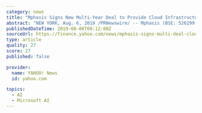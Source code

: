 ```yaml
---
category: news
title: "Mphasis Signs New Multi-Year Deal to Provide Cloud Infrastructure Services to The Ardonagh Group"
abstract: "NEW YORK, Aug. 6, 2019 /PRNewswire/ -- Mphasis (BSE: 526299; NSE: MPHASIS), an Information Technology (IT) solutions provider specializing in cloud and cognitive services, today announced that it ..."
publishedDateTime: 2019-08-06T08:12:00Z
sourceUrl: https://finance.yahoo.com/news/mphasis-signs-multi-deal-cloud-080000319.html
type: article
quality: 27
score: 27
published: false

provider:
  name: YAHOO! News
  id: yahoo.com

topics:
  - AI
  - Microsoft AI
---
```

